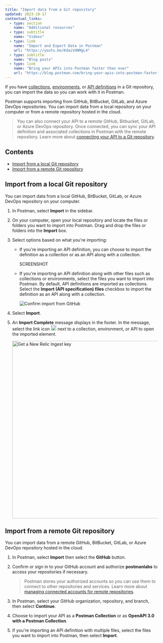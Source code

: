```yaml
---
title: "Import data from a Git repository"
updated: 2023-10-17
contextual_links:
  - type: section
    name: "Additional resources"
  - type: subtitle
    name: "Videos"
  - type: link
    name: "Import and Export Data in Postman"
    url: "https://youtu.be/KdaiVdNMgL4"
  - type: subtitle
    name: "Blog posts"
  - type: link
    name: "Bring your APIs into Postman faster than ever"
    url: "https://blog.postman.com/bring-your-apis-into-postman-faster-than-ever/"
---
```


If you have [collections](/docs/collections/using-collections/), [environments](/docs/sending-requests/managing-environments/), or [API definitions](/docs/designing-and-developing-your-api/developing-an-api/defining-an-api/) in a Git repository, you can import the data so you can work with it in Postman.

Postman supports importing from GitHub, BitBucket, GitLab, and Azure DevOps repositories. You can import data from a local repository on your computer or from a remote repository hosted in the cloud.

> You can also connect your API to a remote GitHub, Bitbucket, GitLab, or Azure DevOps repository. Once connected, you can sync your API definition and associated collections in Postman with the remote repository. Learn more about [connecting your API to a Git repository](/docs/designing-and-developing-your-api/versioning-an-api/versioning-an-api-overview/).

## Contents

* [Import from a local Git repository](#import-from-a-local-git-repository)
* [Import from a remote Git repository](#import-from-a-remote-git-repository)

## Import from a local Git repository

You can import data from a local GitHub, BitBucket, GitLab, or Azure DevOps repository on your computer.

1. In Postman, select **Import** in the sidebar.

1. On your computer, open your local repository and locate the files or folders you want to import into Postman. Drag and drop the files or folders into the **Import** box.

1. Select options based on what you're importing:

   * If you're importing an API definition, you can choose to import the definition as a collection or as an API along with a collection.

      SCREENSHOT

   * If you're importing an API definition along with other files such as collections or environments, select the files you want to import into Postman. By default, API definitions are imported as collections. Select the **Import (API specification) files** checkbox to import the definition as an API along with a collection.

      ![Confirm import from GitHub](https://assets.postman.com/postman-docs/v10/import-export-github-files-confirm-1-v10.jpg)

1. Select **Import**.

1. An **Import Complete** message displays in the footer. In the message, select the link icon <img alt="External link icon" src="https://assets.postman.com/postman-docs/icon-external-link.jpg#icon" width="18px"> next to a collection, environment, or API  to open the imported element.

   <img alt="Get a New Relic Ingest key" src="https://assets.postman.com/postman-docs/v10/new-relic-import-success-v10-17.jpg" width="583px">

## Import from a remote Git repository

You can import data from a remote GitHub, BitBucket, GitLab, or Azure DevOps repository hosted in the cloud.

1. In Postman, select **Import** then select the **GitHub** button.

1. Confirm or sign in to your GitHub account and authorize **postmanlabs** to access your repositories if necessary.

   > Postman stores your authorized accounts so you can use them to connect to other repositories and services. Learn more about [managing connected accounts for remote repositories](/docs/designing-and-developing-your-api/versioning-an-api/using-cloud-git-repo/#managing-connected-accounts-for-remote-repositories).

1. In Postman, select your GitHub organization, repository, and branch, then select **Continue**.

1. Choose to import your API as a **Postman Collection** or as **OpenAPI 3.0 with a Postman Collection**.

1. If you're importing an API definition with multiple files, select the files you want to import into Postman, then select **Import**.
